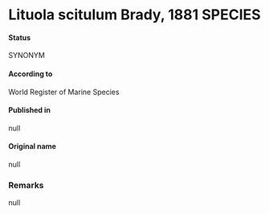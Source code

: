 Lituola scitulum Brady, 1881 SPECIES
=======

#### Status
SYNONYM

#### According to
World Register of Marine Species

#### Published in
null

#### Original name
null

### Remarks
null